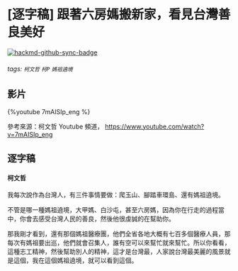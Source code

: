 # [逐字稿] 跟著六房媽搬新家，看見台灣善良美好

[![hackmd-github-sync-badge](https://hackmd.io/InY36QNaQtGyBvOR2Q2YjA/badge)](https://hackmd.io/InY36QNaQtGyBvOR2Q2YjA)


###### tags: `柯文哲` `柯P` `媽祖遶境`

## 影片

{%youtube 7mAISIp_eng %}

參考來源：柯文哲 Youtube 頻道， https://www.youtube.com/watch?v=7mAISIp_eng


## 逐字稿

#### 柯文哲

我每次說作為台灣人，有三件事情要做：爬玉山、腳踏車環島、還有媽祖遶境。

不管是哪一種媽祖遶境，大甲媽、白沙屯，甚至六房媽，因為你在行走的過程當中，你會去感受台灣人民的善良，然後他很虔誠的在幫助你。

那我剛才看到，還有那個媽祖醫療團，他們全省各地大概有七百多個醫療人員，那每次有媽祖要出巡，他們就會召集人，誰有空可以來幫忙就來幫忙。所以你看看，這種志工精神，然後幫助別人的精神，這才是台灣最，人家說台灣最美麗的風景就是這個，我在這個媽祖遶境，就可以看到這個。
